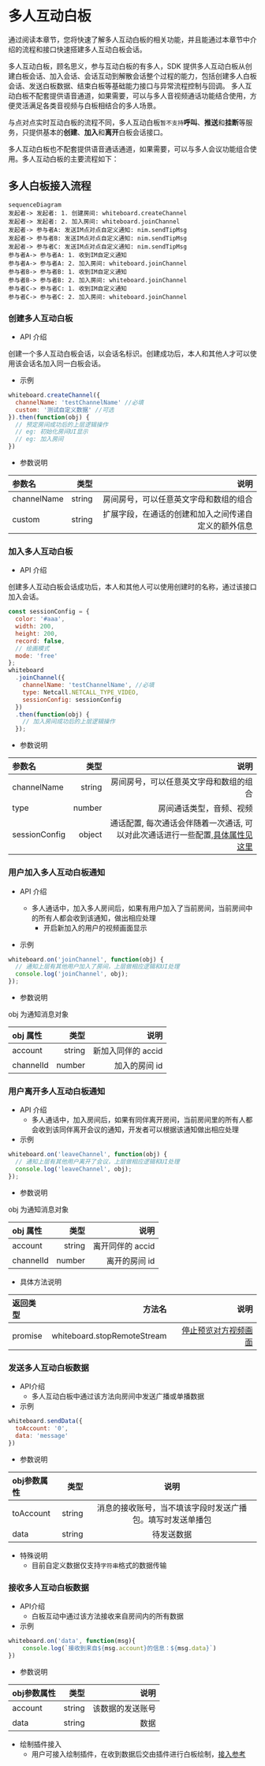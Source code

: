 # <span id="多人互动白板">多人互动白板</span>

通过阅读本章节，您将快速了解多人互动白板的相关功能，并且能通过本章节中介绍的流程和接口快速搭建多人互动白板会话。

多人互动白板，顾名思义，参与互动白板的有多人，SDK 提供多人互动白板从创建白板会话、加入会话、会话互动到解散会话整个过程的能力，包括创建多人白板会话、发送白板数据、结束白板等基础能力接口与异常流程控制与回调。 多人互动白板不配套提供语音通道，如果需要，可以与多人音视频通话功能结合使用，方便灵活满足各类音视频与白板相结合的多人场景。

与点对点实时互动白板的流程不同，多人互动白板`暂不支持`**呼叫**、**推送**和**挂断**等服务，只提供基本的**创建**、**加入**和**离开**白板会话接口。

多人互动白板也不配套提供语音通话通道，如果需要，可以与多人会议功能组合使用。多人互动白板的主要流程如下：

## <span id="多人白板接入流程">多人白板接入流程</span>

```mermaid
sequenceDiagram
发起者-> 发起者: 1. 创建房间: whiteboard.createChannel
发起者-> 发起者: 2. 加入房间: whiteboard.joinChannel
发起者-> 参与者A: 发送IM点对点自定义通知: nim.sendTipMsg
发起者-> 参与者B: 发送IM点对点自定义通知: nim.sendTipMsg
发起者-> 参与者C: 发送IM点对点自定义通知: nim.sendTipMsg
参与者A-> 参与者A: 1. 收到IM自定义通知
参与者A-> 参与者A: 2. 加入房间: whiteboard.joinChannel
参与者B-> 参与者B: 1. 收到IM自定义通知
参与者B-> 参与者B: 2. 加入房间: whiteboard.joinChannel
参与者C-> 参与者C: 1. 收到IM自定义通知
参与者C-> 参与者C: 2. 加入房间: whiteboard.joinChannel
```

### <span id="创建多人互动白板">创建多人互动白板</span>

* API 介绍

创建一个多人互动白板会话，以会话名标识。创建成功后，本人和其他人才可以使用该会话名加入同一白板会话。

* 示例

```js
whiteboard.createChannel({
  channelName: 'testChannelName' //必填
  custom: '测试自定义数据' //可选
}).then(function(obj) {
  // 预定房间成功后的上层逻辑操作
  // eg: 初始化房间UI显示
  // eg: 加入房间
})
```

* 参数说明

| 参数名      |   类型 |                                                 说明 |
| :---------- | -----: | ---------------------------------------------------: |
| channelName | string |               房间房号，可以任意英文字母和数组的组合 |
| custom      | string | 扩展字段，在通话的创建和加入之间传递自定义的额外信息 |

### <span id="加入多人互动白板">加入多人互动白板</span>

* API 介绍

创建多人互动白板会话成功后，本人和其他人可以使用创建时的名称，通过该接口加入会话。

```js
const sessionConfig = {
  color: '#aaa',
  width: 200,
  height: 200,
  record: false,
  // 绘画模式
  mode: 'free'
};
whiteboard
  .joinChannel({
    channelName: 'testChannelName', //必填
    type: Netcall.NETCALL_TYPE_VIDEO,
    sessionConfig: sessionConfig
  })
  .then(function(obj) {
    // 加入房间成功后的上层逻辑操作
  });
```

* 参数说明

| 参数名        |   类型 |                                                                                                                                                                  说明 |
| :------------ | -----: | --------------------------------------------------------------------------------------------------------------------------------------------------------------------: |
| channelName   | string |                                                                                                                                房间房号，可以任意英文字母和数组的组合 |
| type          | number |                                                                                                                                              房间通话类型，音频、视频 |
| sessionConfig | object | 通话配置, 每次通话会伴随着一次通话, 可以对此次通话进行一些配置,[具体属性见这里](/docs/product/音视频通话/SDK开发集成/Web开发集成/总体参数说明?#sessionConfig多人通话) |

### <span id="用户加入多人互动白板通知">用户加入多人互动白板通知</span>

* API 介绍

  * 多人通话中，加入多人房间后，如果有用户加入了当前房间，当前房间中的所有人都会收到该通知，做出相应处理
    * 开启新加入的用户的视频画面显示

* 示例

```js
whiteboard.on('joinChannel', function(obj) {
  // 通知上层有其他用户加入了房间，上层做相应逻辑和UI处理
  console.log('joinChannel', obj);
});
```

* 参数说明

obj 为通知消息对象

| obj 属性  |   类型 |               说明 |
| :-------- | -----: | -----------------: |
| account   | string | 新加入同伴的 accid |
| channelId | number |      加入的房间 id |

### <span id="用户离开多人互动白板通知">用户离开多人互动白板通知</span>

* API 介绍
  * 多人通话中，加入房间后，如果有同伴离开房间，当前房间里的所有人都会收到该同伴离开会议的通知，开发者可以根据该通知做出相应处理
* 示例

```js
whiteboard.on('leaveChannel', function(obj) {
  // 通知上层有其他用户离开了会议，上层做相应逻辑和UI处理
  console.log('leaveChannel', obj);
});
```

* 参数说明

obj 为通知消息对象

| obj 属性  |   类型 |             说明 |
| :-------- | -----: | ---------------: |
| account   | string | 离开同伴的 accid |
| channelId | number |    离开的房间 id |

* 具体方法说明

| 返回类型 |                      方法名 |                                                                                              说明 |
| :------- | --------------------------: | ------------------------------------------------------------------------------------------------: |
| promise  | whiteboard.stopRemoteStream | [停止预览对方视频画面](/docs/product/音视频通话/SDK开发集成/Web开发集成/播放?#停止预览远程视频流) |

### <span id='发送多人互动白板数据'>发送多人互动白板数据</span>

- API介绍
  - 多人互动白板中通过该方法向房间中发送广播或单播数据
- 示例
```js
whiteboard.sendData({
  toAccount: '0',
  data: 'message'
})
```

- 参数说明

| obj参数属性|类型 |说明 |
| :---------- | --------:| :--------:|
| toAccount | string| 消息的接收账号，当不填该字段时发送广播包。填写时发送单播包|
| data | string| 待发送数据 |

- 特殊说明
  - 目前自定义数据仅支持`字符串`格式的数据传输

### <span id='接收多人互动白板数据'>接收多人互动白板数据</span>

- API介绍
  - 白板互动中通过该方法接收来自房间内的所有数据
- 示例
```js
whiteboard.on('data', function(msg){
    console.log(`接收到来自${msg.account}的信息：${msg.data}`)
})
```
- 参数说明

| obj参数属性|类型 |说明 |
| :-------- | --------:| --------:|
| account | string| 该数据的发送账号|
| data | string| 数据 |

- 绘制插件接入
  - 用户可接入绘制插件，在收到数据后交由插件进行白板绘制，[接入参考](/docs/product/通用/Demo源码导读/在线教育Demo/Web源码导读?#白板绘制插件接入)
